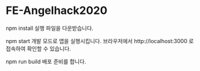 # FE-Angelhack2020

npm install
실행 파일을 다운받습니다.

npm start
개발 모드로 앱을 실행시킵니다.
브라우저에서 http://localhost:3000 로 접속하여 확인할 수 있습니다.

npm run build
배포 준비를 합니다.
